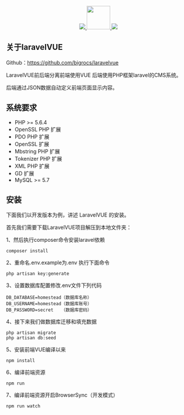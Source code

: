<p align="center">
    <a href="https://github.com/laravel/laravel">
        <img src="https://laravel.com/assets/img/components/logo-laravel.svg">
    </a>
    <a href="https://github.com/vuejs/vue">
        <img width="64" src="https://vuejs.org/images/logo.png">
    </a>
    <a href="https://saucelabs.com/u/vuejs">
        <img src="https://saucelabs.com/browser-matrix/vuejs.svg">
    </a>
</p>


## 关于laravelVUE
Github：https://github.com/bigrocs/laravelvue

LaravelVUE前后端分离前端使用VUE 后端使用PHP框架laravel的CMS系统。

后端通过JSON数据自动定义前端页面显示内容。


## 系统要求

- PHP >= 5.6.4
- OpenSSL PHP 扩展
- PDO PHP 扩展
- OpenSSL 扩展
- Mbstring PHP 扩展
- Tokenizer PHP 扩展
- XML PHP 扩展
- GD 扩展
- MySQL >= 5.7

## 安装
下面我们以开发版本为例，讲述 LaravelVUE 的安装。

首先我们需要下载LaravelVUE项目解压到本地文件夹：

1、然后执行composer命令安装laravel依赖
```
composer install
```
2、重命名.env.example为.env 执行下面命令
```
php artisan key:generate
```
3、设置数据库配置修改.env文件下列代码
```
DB_DATABASE=homestead（数据库名称）
DB_USERNAME=homestead（数据库账号）
DB_PASSWORD=secret   （数据库密码）
```
4、接下来我们做数据库迁移和填充数据
```
php artisan migrate
php artisan db:seed
```
5、安装前端VUE编译以来
```
npm install
```
6、编译前端资源
```
npm run
```
7、编译前端资源开启BrowserSync（开发模式）
```
npm run watch
```
